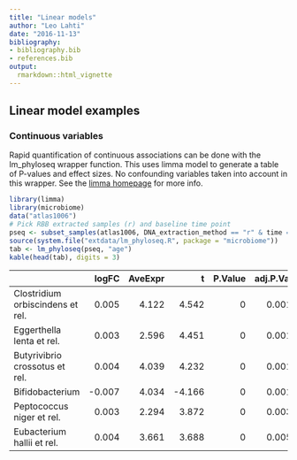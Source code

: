 ```yaml
---
title: "Linear models"
author: "Leo Lahti"
date: "2016-11-13"
bibliography: 
- bibliography.bib
- references.bib
output: 
  rmarkdown::html_vignette
---
```

<!--
  %\VignetteEngine{knitr::rmarkdown}
  %\VignetteIndexEntry{microbiome tutorial - comparisons}
  %\usepackage[utf8]{inputenc}
  %\VignetteEncoding{UTF-8}  
-->

## Linear model examples

### Continuous variables

Rapid quantification of continuous associations can be done with the
lm_phyloseq wrapper function. This uses limma model to generate a
table of P-values and effect sizes. No confounding variables taken
into account in this wrapper. See the [limma
homepage](http://bioinf.wehi.edu.au/limma/) for more info.


```r
library(limma)
library(microbiome)
data("atlas1006")
# Pick RBB extracted samples (r) and baseline time point
pseq <- subset_samples(atlas1006, DNA_extraction_method == "r" & time == 0)
source(system.file("extdata/lm_phyloseq.R", package = "microbiome"))
tab <- lm_phyloseq(pseq, "age")
kable(head(tab), digits = 3)
```



|                                 |  logFC| AveExpr|      t| P.Value| adj.P.Val|      B|
|:--------------------------------|------:|-------:|------:|-------:|---------:|------:|
|Clostridium orbiscindens et rel. |  0.005|   4.122|  4.542|       0|     0.001|  0.696|
|Eggerthella lenta et rel.        |  0.003|   2.596|  4.451|       0|     0.001|  0.306|
|Butyrivibrio crossotus et rel.   |  0.004|   4.039|  4.232|       0|     0.001| -0.604|
|Bifidobacterium                  | -0.007|   4.034| -4.166|       0|     0.001| -0.872|
|Peptococcus niger et rel.        |  0.003|   2.294|  3.872|       0|     0.003| -2.010|
|Eubacterium hallii et rel.       |  0.004|   3.661|  3.688|       0|     0.005| -2.682|


